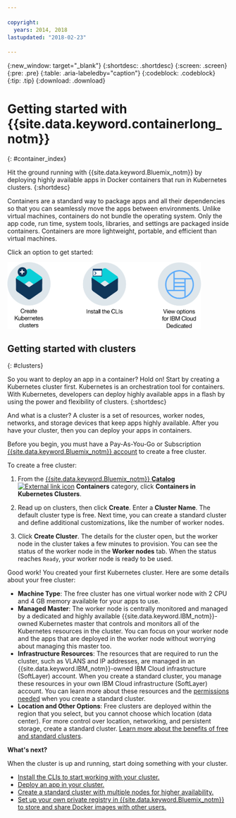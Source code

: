 ```yaml
---

copyright:
  years: 2014, 2018
lastupdated: "2018-02-23"

---
```


{:new_window: target="_blank"}
{:shortdesc: .shortdesc}
{:screen: .screen}
{:pre: .pre}
{:table: .aria-labeledby="caption"}
{:codeblock: .codeblock}
{:tip: .tip}
{:download: .download}


# Getting started with {{site.data.keyword.containerlong_notm}}
{: #container_index}

Hit the ground running with {{site.data.keyword.Bluemix_notm}} by deploying highly available apps in Docker containers that run in Kubernetes clusters.
{:shortdesc}

Containers are a standard way to package apps and all their dependencies so that you can seamlessly move the apps between environments. Unlike virtual machines, containers do not bundle the operating system. Only the app code, run time, system tools, libraries, and settings are packaged inside containers. Containers are more lightweight, portable, and efficient than virtual machines.


Click an option to get started:

<img usemap="#home_map" border="0" class="image" id="image_ztx_crb_f1b" src="images/cs_public_dedicated_options.png" width="440" alt="Click an icon to get started quickly with {{site.data.keyword.containershort_notm}}. With {{site.data.keyword.Bluemix_dedicated_notm}}, click this icon to see your options." style="width:440px;" />
<map name="home_map" id="home_map">
<area href="#clusters" alt="Getting started with Kubernetes clusters in {{site.data.keyword.Bluemix_notm}}" title="Getting started with Kubernetes clusters in {{site.data.keyword.Bluemix_notm}}" shape="rect" coords="-7, -8, 108, 211" />
<area href="cs_cli_install.html" alt="Install the CLIs." title="Install the CLIs." shape="rect" coords="155, -1, 289, 210" />
<area href="cs_dedicated.html#dedicated_environment" alt="{{site.data.keyword.Bluemix_dedicated_notm}} cloud environment" title="{{site.data.keyword.Bluemix_notm}} cloud environment" shape="rect" coords="326, -10, 448, 218" />
</map>


## Getting started with clusters
{: #clusters}

So you want to deploy an app in a container? Hold on! Start by creating a Kubernetes cluster first. Kubernetes is an orchestration tool for containers. With Kubernetes, developers can deploy highly available apps in a flash by using the power and flexibility of clusters.
{:shortdesc}

And what is a cluster? A cluster is a set of resources, worker nodes, networks, and storage devices that keep apps highly available. After you have your cluster, then you can deploy your apps in containers.

Before you begin, you must have a Pay-As-You-Go or Subscription [{{site.data.keyword.Bluemix_notm}} account](https://console.bluemix.net/registration/) to create a free cluster.

To create a free cluster:

1.  From the [{{site.data.keyword.Bluemix_notm}} **Catalog** ![External link icon](../icons/launch-glyph.svg "External link icon")](https://console.bluemix.net/catalog/?category=containers) **Containers** category, click **Containers in Kubernetes Clusters**.

2.  Read up on clusters, then click **Create**. Enter a **Cluster Name**. The default cluster type is free. Next time, you can create a standard cluster and define additional customizations, like the number of worker nodes.

3.  Click **Create Cluster**. The details for the cluster open, but the worker node in the cluster takes a few minutes to provision. You can see the status of the worker node in the **Worker nodes** tab. When the status reaches `Ready`, your worker node is ready to be used.

Good work! You created your first Kubernetes cluster. Here are some details about your free cluster:

*   **Machine Type**: The free cluster has one virtual worker node with 2 CPU and 4 GB memory available for your apps to use. 
*   **Managed Master**: The worker node is centrally monitored and managed by a dedicated and highly available {{site.data.keyword.IBM_notm}}-owned Kubernetes master that controls and monitors all of the Kubernetes resources in the cluster. You can focus on your worker node and the apps that are deployed in the worker node without worrying about managing this master too.
*   **Infrastructure Resources**: The resources that are required to run the cluster, such as VLANS and IP addresses, are managed in an {{site.data.keyword.IBM_notm}}-owned IBM Cloud infrastructure (SoftLayer) account. When you create a standard cluster, you manage these resources in your own IBM Cloud infrastructure (SoftLayer) account. You can learn more about these resources and the [permissions needed](cs_users.html#infra_access) when you create a standard cluster.
*   **Location and Other Options**: Free clusters are deployed within the region that you select, but you cannot choose which location (data center). For more control over location, networking, and persistent storage, create a standard cluster. [Learn more about the benefits of free and standard clusters](cs_why.html#cluster_types).


**What's next?**

When the cluster is up and running, start doing something with your cluster.

* [Install the CLIs to start working with your cluster.](cs_cli_install.html#cs_cli_install)
* [Deploy an app in your cluster.](cs_app.html#app_cli)
* [Create a standard cluster with multiple nodes for higher availability.](cs_clusters.html#clusters_ui)
* [Set up your own private registry in {{site.data.keyword.Bluemix_notm}} to store and share Docker images with other users.](/docs/services/Registry/index.html)
